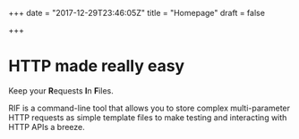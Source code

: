 +++
date = "2017-12-29T23:46:05Z"
title = "Homepage"
draft = false

+++

# HTTP made really easy
Keep your **R**equests **I**n **F**iles.

RIF is a command-line tool that allows you to store complex
multi-parameter HTTP requests as simple template files to make testing
and interacting with HTTP APIs a breeze.
